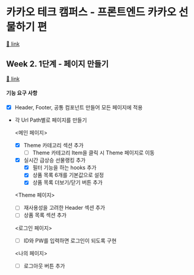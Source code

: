 # 카카오 테크 캠퍼스 - 프론트엔드 카카오 선물하기 편

[🔗 link](https://edu.nextstep.camp/s/hazAC9xa)

## Week 2. 1단계 - 페이지 만들기

[🔗 link](https://edu.nextstep.camp/s/hazAC9xa/ls/QzV1ncxk)

#### 기능 요구 사항
- [x] Header, Footer, 공통 컴포넌트 만들어 모든 페이지에 적용
- 각 Url Path별로 페이지를 만들기

  <메인 페이지>
  - [x] Theme 카테고리 섹션 추가
    - [ ] Theme 카테고리 Item을 클릭 시 Theme 페이지로 이동
  - [x] 실시간 급상승 선물랭킹 추가
    - [x] 필터 기능을 하는 hooks 추가
    - [x] 상품 목록 6개를 기본값으로 설정
    - [x] 상품 목록 더보기/닫기 버튼 추가

  <Theme 페이지>
  - [ ] 재사용성을 고려한 Header 섹션 추가
  - [ ] 상품 목록 섹션 추가

  <로그인 페이지>
  - [ ] ID와 PW를 입력하면 로그인이 되도록 구현

  <나의 페이지>
  - [ ] 로그아웃 버튼 추가